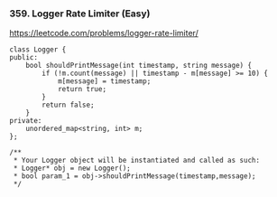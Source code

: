 ### 359. Logger Rate Limiter (Easy)

https://leetcode.com/problems/logger-rate-limiter/

```
class Logger {
public:
    bool shouldPrintMessage(int timestamp, string message) {
        if (!m.count(message) || timestamp - m[message] >= 10) {
            m[message] = timestamp;
            return true;
        } 
        return false;
    }
private:
    unordered_map<string, int> m;
};

/**
 * Your Logger object will be instantiated and called as such:
 * Logger* obj = new Logger();
 * bool param_1 = obj->shouldPrintMessage(timestamp,message);
 */
```
